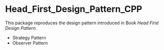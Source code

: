 # Head_First_Design_Pattern_CPP

This package reproduces the design pattern introduced in Book _Head First Design Pattern_.

* Strategy Pattern
* Observer Pattern